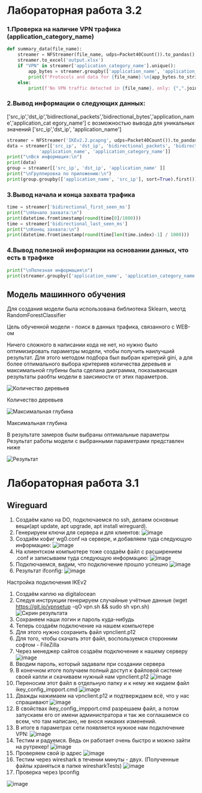 # Лабораторная работа 3.2

### 1.Проверка на наличие VPN трафика (application_category_name)
```python
def summary_data(file_name):
    streamer = NFStreamer(file_name, udps=Packet40Count()).to_pandas()
    streamer.to_excel('output.xlsx')
    if "VPN" in streamer['application_category_name'].unique():
        app_bytes = streamer.groupby(['application_name', 'application_category_name'], as_index=False, sort=True)['bidirectional_bytes'].sum()
        print(f'Protocols and data for {file_name}:\n{app_bytes.to_string(index=False)}')
    else:
        print(f'No VPN traffic detected in {file_name}, only: {",".join([x for x in streamer["application_name"].unique()])}')

```

### 2.Вывод информации о следующих данных:
['src_ip','dst_ip','bidirectional_packets','bidirectional_bytes','application_name','application_cat
egory_name'] с возможностью вывода для уникальных значений ['src_ip','dst_ip',
'application_name']

```python
streamer = NFStreamer('IKEv2.2.pcapng', udps=Packet40Count()).to_pandas()
data = streamer[['src_ip', 'dst_ip', 'bidirectional_packets', 'bidirectional_bytes',
            'application_name', 'application_category_name']]
print("\nВся информация:\n")
print(data)
group = streamer[['src_ip', 'dst_ip', 'application_name' ]]
print("\nГруппировка по приложению:\n")
print(group.groupby(['application_name', 'src_ip'], sort=True).first())
```
### 3.Вывод начала и конца захвата трафика
```python
time = streamer['bidirectional_first_seen_ms']
print("\nНачало захвата:\n")
print(datetime.fromtimestamp(round(time[0]/1000)))
time = streamer['bidirectional_last_seen_ms']
print("\nКонец захвата:\n")
print(datetime.fromtimestamp(round(time[len(time.index)-1] / 1000)))
```

### 4.Вывод полезной информации на основании данных, что есть в трафике
```python
print("\nПолезная информация\n")
print(streamer.groupby(['application_name', 'application_category_name'], as_index=False, sort=True)['bidirectional_packets'].sum())
```

## Модель машинного обучения
Для создания модели была использована библиотека Sklearn, меотд RandomForestClassifier

Цель обученной модели - поиск в данных трафика, связанного с WEB-ом

Ничего сложного в написании кода не нет, но нужно было оптимизировать параметры модели, чтобы получить наилучший результат.
Для этого методом подбора был выбран критерий gini, а для более отпимального выбора критериев количества деревьев и максимальной глубины была сделана диаграмма, показывающая результаты раобты модели в заисимости от этих параметров.

![Количество деревьев](https://user-images.githubusercontent.com/87607801/163709705-71f83b5d-a408-413c-ba6f-a475d3537747.png)

Количество деревьев

![Максимальная глубина](https://user-images.githubusercontent.com/87607801/163709763-e8307ecd-9c6b-4625-afcc-9ec576325a44.png)

Максимальная глубина

В результате замеров были выбраны оптимальные параметры
Результат работы модели с выбранными параметрами представлен ниже

![Результат](https://user-images.githubusercontent.com/87607801/163709820-35ddfb4b-ff0e-47a3-a78e-36a0d7ce1960.png)


# Лабораторная работа 3.1
## Wireguard
1. Создаём калю на DO, подключаемся по ssh, делаем основные вещи(apt update, apt upgrade, apt install wireguard).
2. Генерируем ключи для сервера и для клиентов: 
![image](https://user-images.githubusercontent.com/46522218/160557152-1e12694f-32ca-4f7d-95ba-68ef3a5f693e.png)
3. Создаём кофиг wg0.conf на сервере, и добавляем туда следующую информацию:
![image](https://user-images.githubusercontent.com/46522218/160555937-2cc8bf81-02dc-4d2c-aa0e-02c7b06630c4.png)
4. На клиентском компьютере тоже создаём файл с расширением .conf и записываем туда следующую информацию:
![image](https://user-images.githubusercontent.com/46522218/160556242-05c89153-ed2c-436f-8297-b93ad213ea87.png)
5. Подключаемся, видим, что подключение прошло успешно
![image](https://user-images.githubusercontent.com/46522218/160556578-7385d009-38a6-4e1f-8fbc-7095a33a3a44.png)
6. Результат ifconfig:
![image](https://user-images.githubusercontent.com/46522218/160556789-9d4a55f6-789f-494b-b00e-594b9fc3509e.png)


Настройка подключения IKEv2

1. Создаём каплю на digitalocean
2. Следуя инструкции генерируем случайные учётные данные (wget https://git.io/vpnsetup -qO vpn.sh && sudo sh vpn.sh)
![Скрин результата](https://user-images.githubusercontent.com/87607801/160533172-cff073b4-5c59-4567-b5dd-260e471e8afd.png)
3. Сохраняем наши логин и пароль куда-нибудь
4. Теперь создаём подключение на нашем компьютере
5. Для этого нужно сохранить файл vpnclient.p12
6. Для того, чтобы скачать этот файл, воспользуемся сторонним софтом - FileZilla
7. Через менеджер сайтов создаём подключение к нашему серверу
![image](https://user-images.githubusercontent.com/87607801/160531824-b5bf2961-6b7a-4807-ba99-5ba173847ff2.png)
8. Вводим пароль, который задавали при создании сервера
9. В конечном итоге получаем полный доступ к файловой системе своей капли и скачиваем нужный нам vpnclient.p12
![image](https://user-images.githubusercontent.com/87607801/160532008-c9097c2b-4f45-4fb6-8e8a-fd62cf798e75.png)
10. Переносим этот файл в отдельную папку и к нему же кидаем файл ikey_config_impport.cmd
![image](https://user-images.githubusercontent.com/87607801/160532132-433f6d95-4441-4dd9-a7a8-fe6ea5d8cb16.png)
11. Дважды нажимаем на vpnclient.p12 и подтверждаем всё, что у нас спрашивают
![image](https://user-images.githubusercontent.com/87607801/160532294-6ea09bd2-a32f-4e32-8d2e-abb51b32a0c4.png)
12. В свойствах ikey_config_impport.cmd разрешаем файл, а потом запускаем его от имени администратора и так же соглашаемся со всем, что там написано, не внося никаких изменений.
13. В итоге в параметрах сети появляется нужное нам подключение VPN:
![image](https://user-images.githubusercontent.com/87607801/160567225-b28aa3a1-e625-45c4-84a2-4603c78f5003.png)
14. Тестим и радуемся. Ведь он работает очень быстро и можно зайти на рутрекер!
![image](https://user-images.githubusercontent.com/87607801/160532653-fde10a5c-9ace-4d7e-bbd9-ad75d750978a.png)
15. Проверяем свой ip адрес
![image](https://user-images.githubusercontent.com/87607801/160566981-d80869e9-3b10-407f-8abd-54a9287630ad.png)
16. Тестим через wireshark в течении минуты - двух. (Полученные файлы храняться в папке wiresharkTests)
![image](https://user-images.githubusercontent.com/87607801/160538521-68358d4e-b426-4e05-9e5c-727c0776ae7b.png)
17. Проверка через Ipconfig

![image](https://user-images.githubusercontent.com/87607801/160552871-cfcdd25c-bafc-4601-a668-e7cd5e9fe5d0.png)
